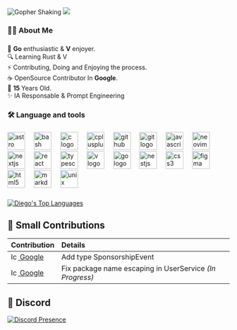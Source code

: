 

 <img src="https://media.tenor.com/hD56X-Q5AzMAAAAi/gopher-shaking.gif" alt="Gopher Shaking">

<img src="https://readme-typing-svg.herokuapp.com?font=Fira+Code&weight=500&pause=1000&color=89CFF0&width=435&lines=Hello,+I'm+DiegoDev2.">
        

<h3 align="left">👩‍💻  About Me</h3>

###

<p align="left">🚀 <strong>Go</strong> enthusiastic & <strong>V</strong> enjoyer.<br> 🔍 Learning Rust & V
 <br>⚡ Contributing, Doing and Enjoying the process.<br>☕️ OpenSource Contributor In <strong>Google</strong>. <br>🍣 <strong>15</strong> Years Old.<br>✨ IA Responsable & Prompt Engineering</p>

###

<h3 align="left">🛠 Language and tools</h3>

###

<div align="left">
  <img src="https://skillicons.dev/icons?i=astro" height="40" alt="astro logo"  />
  <img width="12" />
  <img src="https://skillicons.dev/icons?i=bash" height="40" alt="bash logo"  />
  <img width="12" />
  <img src="https://skillicons.dev/icons?i=c" height="40" alt="c logo"  />
  <img width="12" />
  <img src="https://skillicons.dev/icons?i=cpp" height="40" alt="cplusplus logo"  />
  <img width="12" />
  <img src="https://skillicons.dev/icons?i=github" height="40" alt="github logo"  />
  <img width="12" />
  <img src="https://skillicons.dev/icons?i=git" height="40" alt="git logo"  />
  <img width="12" />
  <img src="https://skillicons.dev/icons?i=js" height="40" alt="javascript logo"  />
  <img width="12" />
  <img src="https://skillicons.dev/icons?i=neovim" height="40" alt="neovim logo"  />
  <img width="12" />
  <img src="https://skillicons.dev/icons?i=nextjs" height="40" alt="nextjs logo"  />
  <img width="12" />
  <img src="https://skillicons.dev/icons?i=react" height="40" alt="react logo"  />
  <img width="12" />
  <img src="https://skillicons.dev/icons?i=ts" height="40" alt="typescript logo"  />
  <img width="12" />
  <img src="https://skillicons.dev/icons?i=v" height="40" alt="v logo"  />
  <img width="12" />
  <img src="https://skillicons.dev/icons?i=go" height="40" alt="go logo"  />
  <img width="12" />
  <img src="https://skillicons.dev/icons?i=nestjs" height="40" alt="nestjs logo"  />
  <img width="12" />
  <img src="https://skillicons.dev/icons?i=css" height="40" alt="css3 logo"  />
  <img width="12" />
  <img src="https://skillicons.dev/icons?i=figma" height="40" alt="figma logo"  />
  <img width="12" />
  <img src="https://skillicons.dev/icons?i=html" height="40" alt="html5 logo"  />
  <img width="12" />
  <img src="https://skillicons.dev/icons?i=md" height="40" alt="markdown logo"  />
  <img width="12" />
  <img src="https://cdn.jsdelivr.net/gh/devicons/devicon/icons/unix/unix-original.svg" height="40" alt="unix logo"  />
</div>

###


 <a href="https://github.com/DiegoDev2"><img alt="Diego's Top Languages" src="https://denvercoder1-github-readme-stats.vercel.app/api/top-langs/?username=DiegoDev2&langs_count=30&layout=compact&theme=dracula&hide_border=true" /></a>

## 🌟 Small Contributions

| Contribution | Details |
| :--- | :--- |
| [<img src="https://cdn1.iconfinder.com/data/icons/google-s-logo/150/Google_Icons-09-512.png" alt="Icon" width="16" height="16"/> Google](https://github.com/google/go-github/pull/3258) | Add type SponsorshipEvent |
| [<img src="https://cdn1.iconfinder.com/data/icons/google-s-logo/150/Google_Icons-09-512.png" alt="Icon" width="16" height="16"/> Google](https://github.com/google/go-github/pull/3341) | Fix package name escaping in UserService *(In Progress)*|

## 🔌 Discord
[![Discord Presence](https://lanyard.cnrad.dev/api/1290128633591107696)](https://discord.com/users/1290128633591107696)
   

